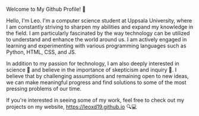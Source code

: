 Welcome to My Github Profile! 🌟

Hello, I'm Leo. I'm a computer science student at Uppsala University, where I am constantly striving to sharpen my abilities and expand my knowledge in the field. I am particularly fascinated by the way technology can be utilized to understand and enhance the world around us. I am actively engaged in learning and experimenting with various programming languages such as Python, HTML, CSS, and JS.

In addition to my passion for technology, I am also deeply interested in science 🔬 and believe in the importance of skepticism and inquiry 🤔. I believe that by challenging assumptions and remaining open to new ideas, we can make meaningful progress and find solutions to some of the most pressing problems of our time.

If you're interested in seeing some of my work, feel free to check out my projects on my website, https://leoxd19.github.io 🔍💻
